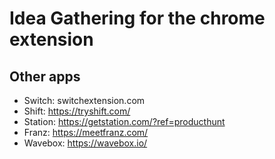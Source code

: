 # Idea Gathering for the chrome extension

## Other apps
- Switch: switchextension.com
- Shift: https://tryshift.com/
- Station: https://getstation.com/?ref=producthunt
- Franz: https://meetfranz.com/
- Wavebox: https://wavebox.io/

